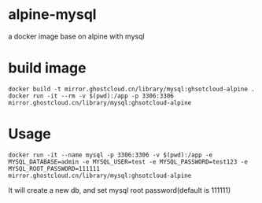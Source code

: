 # alpine-mysql

a docker image base on alpine with mysql

# build image

```
docker build -t mirror.ghostcloud.cn/library/mysql:ghsotcloud-alpine .
docker run -it --rm -v $(pwd):/app -p 3306:3306 mirror.ghostcloud.cn/library/mysql:ghsotcloud-alpine
```

# Usage

```
docker run -it --name mysql -p 3306:3306 -v $(pwd):/app -e MYSQL_DATABASE=admin -e MYSQL_USER=test -e MYSQL_PASSWORD=test123 -e MYSQL_ROOT_PASSWORD=111111 mirror.ghostcloud.cn/library/mysql:ghsotcloud-alpine
```

It will create a new db, and set mysql root password(default is 111111)